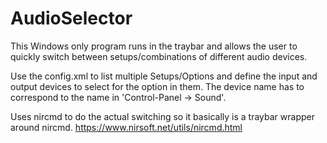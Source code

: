 # AudioSelector

This Windows only program runs in the traybar and allows the user to quickly switch between setups/combinations of different audio devices.

Use the config.xml to list multiple Setups/Options and define the input and output devices to select for the option in them. The device name has to correspond to the name in 'Control-Panel -> Sound'.

Uses nircmd to do the actual switching so it basically is a traybar wrapper around nircmd.
https://www.nirsoft.net/utils/nircmd.html
